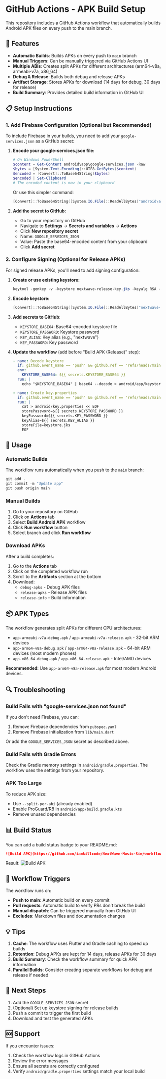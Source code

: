 # GitHub Actions - APK Build Setup

This repository includes a GitHub Actions workflow that automatically builds Android APK files on every push to the main branch.

## 🚀 Features

- **Automatic Builds**: Builds APKs on every push to `main` branch
- **Manual Triggers**: Can be manually triggered via GitHub Actions UI
- **Multiple ABIs**: Creates split APKs for different architectures (arm64-v8a, armeabi-v7a, x86_64)
- **Debug & Release**: Builds both debug and release APKs
- **Artifact Storage**: Stores APKs for download (14 days for debug, 30 days for release)
- **Build Summary**: Provides detailed build information in GitHub UI

## 📋 Setup Instructions

### 1. Add Firebase Configuration (Optional but Recommended)

To include Firebase in your builds, you need to add your `google-services.json` as a GitHub secret:

1. **Encode your google-services.json file:**
   ```powershell
   # On Windows PowerShell
   $content = Get-Content android\app\google-services.json -Raw
   $bytes = [System.Text.Encoding]::UTF8.GetBytes($content)
   $encoded = [Convert]::ToBase64String($bytes)
   $encoded | Set-Clipboard
   # The encoded content is now in your clipboard
   ```

   Or use this simpler command:
   ```powershell
   [Convert]::ToBase64String([System.IO.File]::ReadAllBytes("android\app\google-services.json")) | Set-Clipboard
   ```

2. **Add the secret to GitHub:**
   - Go to your repository on GitHub
   - Navigate to **Settings** → **Secrets and variables** → **Actions**
   - Click **New repository secret**
   - Name: `GOOGLE_SERVICES_JSON`
   - Value: Paste the base64-encoded content from your clipboard
   - Click **Add secret**

### 2. Configure Signing (Optional for Release APKs)

For signed release APKs, you'll need to add signing configuration:

1. **Create or use existing keystore:**
   ```powershell
   keytool -genkey -v -keystore nextwave-release-key.jks -keyalg RSA -keysize 2048 -validity 10000 -alias nextwave
   ```

2. **Encode keystore:**
   ```powershell
   [Convert]::ToBase64String([System.IO.File]::ReadAllBytes("nextwave-release-key.jks")) | Set-Clipboard
   ```

3. **Add secrets to GitHub:**
   - `KEYSTORE_BASE64`: Base64-encoded keystore file
   - `KEYSTORE_PASSWORD`: Keystore password
   - `KEY_ALIAS`: Key alias (e.g., "nextwave")
   - `KEY_PASSWORD`: Key password

4. **Update the workflow** (add before "Build APK (Release)" step):
   ```yaml
   - name: Decode keystore
     if: github.event_name == 'push' && github.ref == 'refs/heads/main'
     env:
       KEYSTORE_BASE64: ${{ secrets.KEYSTORE_BASE64 }}
     run: |
       echo "$KEYSTORE_BASE64" | base64 --decode > android/app/keystore.jks

   - name: Create key.properties
     if: github.event_name == 'push' && github.ref == 'refs/heads/main'
     run: |
       cat > android/key.properties << EOF
       storePassword=${{ secrets.KEYSTORE_PASSWORD }}
       keyPassword=${{ secrets.KEY_PASSWORD }}
       keyAlias=${{ secrets.KEY_ALIAS }}
       storeFile=keystore.jks
       EOF
   ```

## 🎯 Usage

### Automatic Builds

The workflow runs automatically when you push to the `main` branch:

```powershell
git add .
git commit -m "Update app"
git push origin main
```

### Manual Builds

1. Go to your repository on GitHub
2. Click on **Actions** tab
3. Select **Build Android APK** workflow
4. Click **Run workflow** button
5. Select branch and click **Run workflow**

### Download APKs

After a build completes:

1. Go to the **Actions** tab
2. Click on the completed workflow run
3. Scroll to the **Artifacts** section at the bottom
4. Download:
   - `debug-apks` - Debug APK files
   - `release-apks` - Release APK files
   - `release-info` - Build information

## 📦 APK Types

The workflow generates split APKs for different CPU architectures:

- `app-armeabi-v7a-debug.apk` / `app-armeabi-v7a-release.apk` - 32-bit ARM devices
- `app-arm64-v8a-debug.apk` / `app-arm64-v8a-release.apk` - 64-bit ARM devices (most modern phones)
- `app-x86_64-debug.apk` / `app-x86_64-release.apk` - Intel/AMD devices

**Recommended**: Use `app-arm64-v8a-release.apk` for most modern Android devices.

## 🔍 Troubleshooting

### Build Fails with "google-services.json not found"

If you don't need Firebase, you can:
1. Remove Firebase dependencies from `pubspec.yaml`
2. Remove Firebase initialization from `lib/main.dart`

Or add the `GOOGLE_SERVICES_JSON` secret as described above.

### Build Fails with Gradle Errors

Check the Gradle memory settings in `android/gradle.properties`. The workflow uses the settings from your repository.

### APK Too Large

To reduce APK size:
- Use `--split-per-abi` (already enabled)
- Enable ProGuard/R8 in `android/app/build.gradle.kts`
- Remove unused dependencies

## 📊 Build Status

You can add a build status badge to your README.md:

```markdown
![Build APK](https://github.com/iamkillcode/NextWave-Music-Sim/workflows/Build%20Android%20APK/badge.svg)
```

Result:
![Build APK](https://github.com/iamkillcode/NextWave-Music-Sim/workflows/Build%20Android%20APK/badge.svg)

## 🔄 Workflow Triggers

The workflow runs on:
- **Push to main**: Automatic build on every commit
- **Pull requests**: Automatic build to verify PRs don't break the build
- **Manual dispatch**: Can be triggered manually from GitHub UI
- **Excludes**: Markdown files and documentation changes

## 💡 Tips

1. **Cache**: The workflow uses Flutter and Gradle caching to speed up builds
2. **Retention**: Debug APKs are kept for 14 days, release APKs for 30 days
3. **Build Summary**: Check the workflow summary for quick APK information
4. **Parallel Builds**: Consider creating separate workflows for debug and release if needed

## 📝 Next Steps

1. Add the `GOOGLE_SERVICES_JSON` secret
2. (Optional) Set up keystore signing for release builds
3. Push a commit to trigger the first build
4. Download and test the generated APKs

## 🆘 Support

If you encounter issues:
1. Check the workflow logs in GitHub Actions
2. Review the error messages
3. Ensure all secrets are correctly configured
4. Verify `android/gradle.properties` settings match your local build
